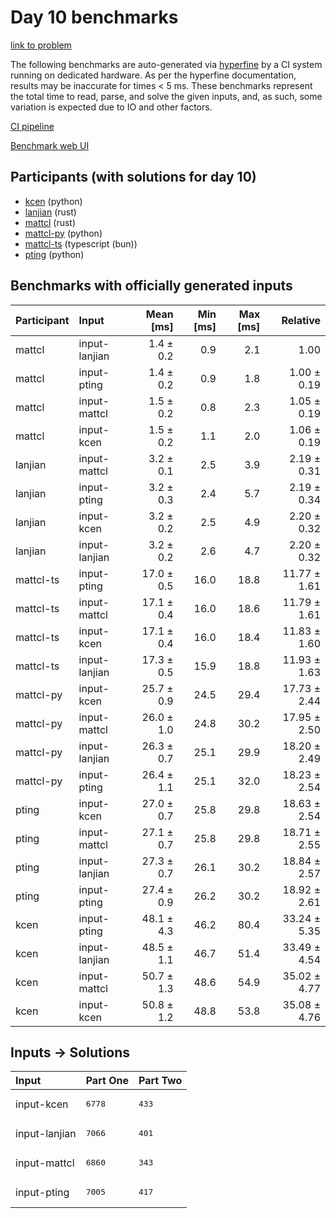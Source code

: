 # Day 10 benchmarks

[link to problem](https://adventofcode.com/2023/day/10)

The following benchmarks are auto-generated via
[hyperfine](https://github.com/sharkdp/hyperfine) by a CI system running on
dedicated hardware. As per the hyperfine documentation, results may be
inaccurate for times < 5 ms. These benchmarks represent the total time to read,
parse, and solve the given inputs, and, as such, some variation is expected due
to IO and other factors.

[CI pipeline](http://ci.papercode.net:8080/teams/main/pipelines/aoc2023)

[Benchmark web UI](https://aoc.ancalagon.black)


## Participants (with solutions for day 10)

- [kcen](https://github.com/kcen/aoc2023) (python)
- [lanjian](https://github.com/lanjian/aoc-2023) (rust)
- [mattcl](https://github.com/mattcl/aoc2023) (rust)
- [mattcl-py](https://github.com/mattcl/aoc2023-py) (python)
- [mattcl-ts](https://github.com/mattcl/aoc2023-js) (typescript (bun))
- [pting](https://github.com/pting/aoc2023) (python)


## Benchmarks with officially generated inputs

| Participant | Input | Mean [ms] | Min [ms] | Max [ms] | Relative |
|:---|:---|---:|---:|---:|---:|
| mattcl | input-lanjian | 1.4 ± 0.2 | 0.9 | 2.1 | 1.00 |
| mattcl | input-pting | 1.4 ± 0.2 | 0.9 | 1.8 | 1.00 ± 0.19 |
| mattcl | input-mattcl | 1.5 ± 0.2 | 0.8 | 2.3 | 1.05 ± 0.19 |
| mattcl | input-kcen | 1.5 ± 0.2 | 1.1 | 2.0 | 1.06 ± 0.19 |
| lanjian | input-mattcl | 3.2 ± 0.1 | 2.5 | 3.9 | 2.19 ± 0.31 |
| lanjian | input-pting | 3.2 ± 0.3 | 2.4 | 5.7 | 2.19 ± 0.34 |
| lanjian | input-kcen | 3.2 ± 0.2 | 2.5 | 4.9 | 2.20 ± 0.32 |
| lanjian | input-lanjian | 3.2 ± 0.2 | 2.6 | 4.7 | 2.20 ± 0.32 |
| mattcl-ts | input-pting | 17.0 ± 0.5 | 16.0 | 18.8 | 11.77 ± 1.61 |
| mattcl-ts | input-mattcl | 17.1 ± 0.4 | 16.0 | 18.6 | 11.79 ± 1.61 |
| mattcl-ts | input-kcen | 17.1 ± 0.4 | 16.0 | 18.4 | 11.83 ± 1.60 |
| mattcl-ts | input-lanjian | 17.3 ± 0.5 | 15.9 | 18.8 | 11.93 ± 1.63 |
| mattcl-py | input-kcen | 25.7 ± 0.9 | 24.5 | 29.4 | 17.73 ± 2.44 |
| mattcl-py | input-mattcl | 26.0 ± 1.0 | 24.8 | 30.2 | 17.95 ± 2.50 |
| mattcl-py | input-lanjian | 26.3 ± 0.7 | 25.1 | 29.9 | 18.20 ± 2.49 |
| mattcl-py | input-pting | 26.4 ± 1.1 | 25.1 | 32.0 | 18.23 ± 2.54 |
| pting | input-kcen | 27.0 ± 0.7 | 25.8 | 29.8 | 18.63 ± 2.54 |
| pting | input-mattcl | 27.1 ± 0.7 | 25.8 | 29.8 | 18.71 ± 2.55 |
| pting | input-lanjian | 27.3 ± 0.7 | 26.1 | 30.2 | 18.84 ± 2.57 |
| pting | input-pting | 27.4 ± 0.9 | 26.2 | 30.2 | 18.92 ± 2.61 |
| kcen | input-pting | 48.1 ± 4.3 | 46.2 | 80.4 | 33.24 ± 5.35 |
| kcen | input-lanjian | 48.5 ± 1.1 | 46.7 | 51.4 | 33.49 ± 4.54 |
| kcen | input-mattcl | 50.7 ± 1.3 | 48.6 | 54.9 | 35.02 ± 4.77 |
| kcen | input-kcen | 50.8 ± 1.2 | 48.8 | 53.8 | 35.08 ± 4.76 |


## Inputs -> Solutions

| Input | Part One | Part Two |
|:---|:---|:---|
|input-kcen|<pre>6778</pre>|<pre>433</pre>|
|input-lanjian|<pre>7066</pre>|<pre>401</pre>|
|input-mattcl|<pre>6860</pre>|<pre>343</pre>|
|input-pting|<pre>7005</pre>|<pre>417</pre>|